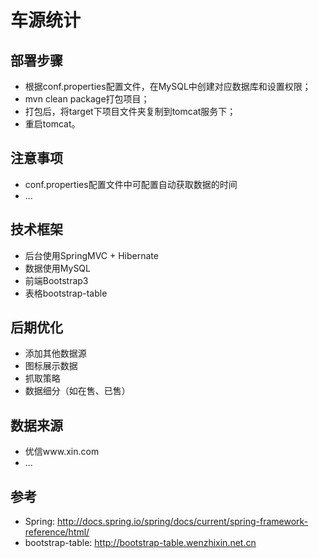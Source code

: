 # 车源统计

## 部署步骤

* 根据conf.properties配置文件，在MySQL中创建对应数据库和设置权限；
* mvn clean package打包项目；
* 打包后，将target下项目文件夹复制到tomcat服务下；
* 重启tomcat。

## 注意事项

* conf.properties配置文件中可配置自动获取数据的时间
* ...

## 技术框架

* 后台使用SpringMVC + Hibernate
* 数据使用MySQL
* 前端Bootstrap3
* 表格bootstrap-table

## 后期优化

* 添加其他数据源
* 图标展示数据
* 抓取策略
* 数据细分（如在售、已售）

## 数据来源

* 优信www.xin.com
* ...

## 参考

* Spring: http://docs.spring.io/spring/docs/current/spring-framework-reference/html/
* bootstrap-table: http://bootstrap-table.wenzhixin.net.cn